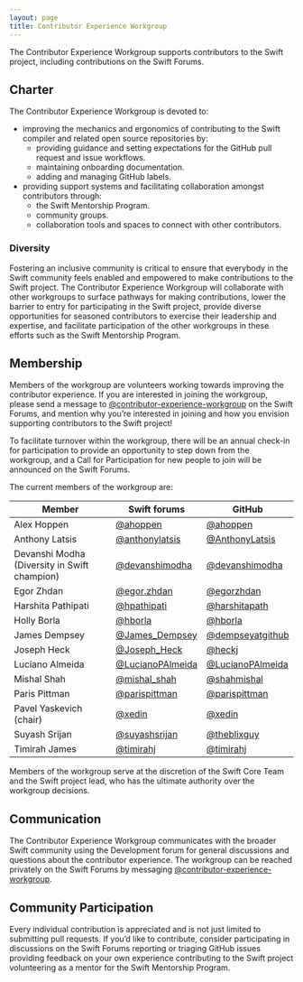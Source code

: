 ```yaml
---
layout: page
title: Contributor Experience Workgroup
---
```


The Contributor Experience Workgroup supports contributors to the Swift project, including contributions on the Swift Forums.

## Charter

The Contributor Experience Workgroup is devoted to:
- improving the mechanics and ergonomics of contributing to the Swift compiler and related open source repositories by:
  - providing guidance and setting expectations for the GitHub pull request and issue workflows.
  - maintaining onboarding documentation.
  - adding and managing GitHub labels.
- providing support systems and facilitating collaboration amongst contributors through:
  - the Swift Mentorship Program.
  - community groups.
  - collaboration tools and spaces to connect with other contributors.

### Diversity

Fostering an inclusive community is critical to ensure that everybody in the Swift community feels enabled and empowered to make contributions to the Swift project. The Contributor Experience Workgroup will collaborate with other workgroups to surface pathways for making contributions, lower the barrier to entry for participating in the Swift project, provide diverse opportunities for seasoned contributors to exercise their leadership and expertise, and facilitate participation of the other workgroups in these efforts such as the Swift Mentorship Program.


## Membership
Members of the workgroup are volunteers working towards improving the contributor experience. If you are interested in joining the workgroup, please send a message to [@contributor-experience-workgroup](https://forums.swift.org/g/contributor-experience-workgroup) on the Swift Forums, and mention why you’re interested in joining and how you envision supporting contributors to the Swift project!

To facilitate turnover within the workgroup, there will be an annual check-in for participation to provide an opportunity to step down from the workgroup, and a Call for Participation for new people to join will be announced on the Swift Forums.

The current members of the workgroup are:

<table>
  <thead>
    <tr>
      <th>Member</th>
      <th>Swift forums</th>
      <th>GitHub</th>
    </tr>
  </thead>
  <tbody>
    <tr>
      <td>Alex Hoppen</td>
      <td><a href="https://forums.swift.org/u/ahoppen">@ahoppen</a></td>
      <td><a href="https://github.com/ahoppen">@ahoppen</a></td>
    </tr>
    <tr>
      <td>Anthony Latsis</td>
      <td><a href="https://forums.swift.org/u/anthonylatsis">@anthonylatsis</a></td>
      <td><a href="https://github.com/AnthonyLatsis">@AnthonyLatsis</a></td>
    </tr>
    <tr>
      <td>Devanshi Modha (Diversity in Swift champion)</td>
      <td><a href="https://forums.swift.org/u/devanshimodha">@devanshimodha</a></td>
      <td><a href="https://github.com/devanshimodha">@devanshimodha</a></td>
    </tr>
    <tr>
      <td>Egor Zhdan</td>
      <td><a href="https://forums.swift.org/u/egor.zhdan">@egor.zhdan</a></td>
      <td><a href="https://github.com/egorzhdan">@egorzhdan</a></td>
    </tr>
    <tr>
      <td>Harshita Pathipati</td>
      <td><a href="https://forums.swift.org/u/hpathipati">@hpathipati</a></td>
      <td><a href="https://github.com/harshitapath">@harshitapath</a></td>
    </tr>
    <tr>
      <td>Holly Borla</td>
      <td><a href="https://forums.swift.org/u/hborla">@hborla</a></td>
      <td><a href="https://github.com/hborla">@hborla</a></td>
    </tr>
    <tr>
      <td>James Dempsey</td>
      <td><a href="https://forums.swift.org/u/James_Dempsey">@James_Dempsey</a></td>
      <td><a href="https://github.com/dempseyatgithub">@dempseyatgithub</a></td>
    </tr>
    <tr>
      <td>Joseph Heck</td>
      <td><a href="https://forums.swift.org/u/Joseph_Heck">@Joseph_Heck</a></td>
      <td><a href="https://github.com/heckj">@heckj</a></td>
    </tr>
    <tr>
      <td>Luciano Almeida</td>
      <td><a href="https://forums.swift.org/u/LucianoPAlmeida">@LucianoPAlmeida</a></td>
      <td><a href="https://github.com/LucianoPAlmeida">@LucianoPAlmeida</a></td>
    </tr>
    <tr>
      <td>Mishal Shah</td>
      <td><a href="https://forums.swift.org/u/mishal_shah">@mishal_shah</a></td>
      <td><a href="https://github.com/shahmishal">@shahmishal</a></td>
    </tr>
    <tr>
      <td>Paris Pittman</td>
      <td><a href="https://forums.swift.org/u/parispittman">@parispittman</a></td>
      <td><a href="https://github.com/parispittman">@parispittman</a></td>
    </tr>
    <tr>
      <td>Pavel Yaskevich (chair)</td>
      <td><a href="https://forums.swift.org/u/xedin">@xedin</a></td>
      <td><a href="https://github.com/xedin">@xedin</a></td>
    </tr>
    <tr>
      <td>Suyash Srijan</td>
      <td><a href="https://forums.swift.org/u/suyashsrijan">@suyashsrijan</a></td>
      <td><a href="https://github.com/theblixguy">@theblixguy</a></td>
    </tr>
    <tr>
      <td>Timirah James</td>
      <td><a href="https://forums.swift.org/u/timirahj">@timirahj</a></td>
      <td><a href="https://github.com/timirahj">@timirahj</a></td>
    </tr>
  </tbody>
</table>

Members of the workgroup serve at the discretion of the Swift Core Team and the Swift project lead, who has the ultimate authority over the workgroup decisions.


## Communication

The Contributor Experience Workgroup communicates with the broader Swift community using the Development forum for general discussions and questions about the contributor experience. The workgroup can be reached privately on the Swift Forums by messaging [@contributor-experience-workgroup](https://forums.swift.org/g/contributor-experience-workgroup).

## Community Participation

Every individual contribution is appreciated and is not just limited to submitting pull requests. If you’d like to contribute, consider participating in discussions on the Swift Forums reporting or triaging GitHub issues providing feedback on your own experience contributing to the Swift project volunteering as a mentor for the Swift Mentorship Program.
